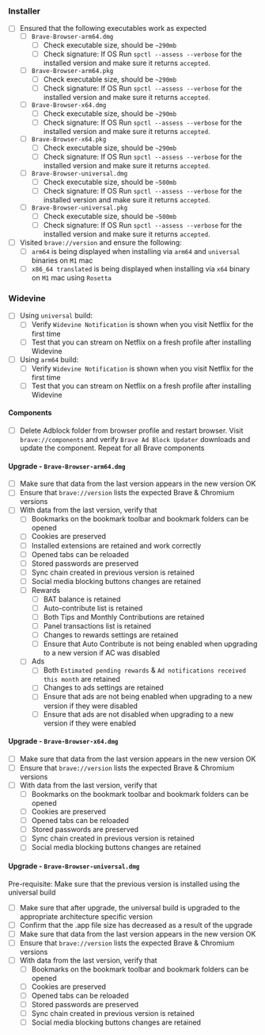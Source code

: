 ### Installer

- [ ] Ensured that the following executables work as expected
   - [ ] `Brave-Browser-arm64.dmg`
      - [ ] Check executable size, should be `~290mb`
      - [ ]  Check signature: If OS Run `spctl --assess --verbose` for the installed version and make sure it returns `accepted`.
   - [ ] `Brave-Browser-arm64.pkg`
       - [ ] Check executable size, should be `~290mb`
       - [ ]  Check signature: If OS Run `spctl --assess --verbose` for the installed version and make sure it returns `accepted`.
   - [ ] `Brave-Browser-x64.dmg`
       - [ ] Check executable size, should be `~290mb`
       - [ ]  Check signature: If OS Run `spctl --assess --verbose` for the installed version and make sure it returns `accepted`.
   - [ ] `Brave-Browser-x64.pkg`
       - [ ] Check executable size, should be `~290mb`
       - [ ]  Check signature: If OS Run `spctl --assess --verbose` for the installed version and make sure it returns `accepted`.
   - [ ] `Brave-Browser-universal.dmg`
       - [ ] Check executable size, should be `~500mb`
       - [ ]  Check signature: If OS Run `spctl --assess --verbose` for the installed version and make sure it returns `accepted`.
   - [ ] `Brave-Browser-universal.pkg`
       - [ ] Check executable size, should be `~500mb`
       - [ ]  Check signature: If OS Run `spctl --assess --verbose` for the installed version and make sure it returns `accepted`.
- [ ] Visited `brave://version` and ensure the following:
   - [ ] `arm64` is being displayed when installing via `arm64` and `universal` binaries on `M1` mac
   - [ ] `x86_64 translated` is being displayed when installing via `x64` binary on `M1` mac using `Rosetta`

### Widevine

- [ ]  Using `universal` build:
   - [ ]  Verify `Widevine Notification` is shown when you visit Netflix for the first time
   - [ ]  Test that you can stream on Netflix on a fresh profile after installing Widevine 
- [ ]  Using `arm64` build:
   - [ ]  Verify `Widevine Notification` is shown when you visit Netflix for the first time
   - [ ]  Test that you can stream on Netflix on a fresh profile after installing Widevine 

#### Components
- [ ]   Delete Adblock folder from browser profile and restart browser. Visit `brave://components` and verify `Brave Ad Block Updater` downloads and update the component. Repeat for all Brave components

#### Upgrade - `Brave-Browser-arm64.dmg`

- [ ] Make sure that data from the last version appears in the new version OK
- [ ] Ensure that `brave://version` lists the expected Brave & Chromium versions
- [ ] With data from the last version, verify that
  - [ ] Bookmarks on the bookmark toolbar and bookmark folders can be opened
  - [ ] Cookies are preserved
  - [ ] Installed extensions are retained and work correctly
  - [ ] Opened tabs can be reloaded
  - [ ] Stored passwords are preserved
  - [ ] Sync chain created in previous version is retained 
  - [ ] Social media blocking buttons changes are retained
  - [ ] Rewards
    - [ ] BAT balance is retained
    - [ ] Auto-contribute list is retained
    - [ ] Both Tips and Monthly Contributions are retained
    - [ ] Panel transactions list is retained
    - [ ] Changes to rewards settings are retained
    - [ ] Ensure that Auto Contribute is not being enabled when upgrading to a new version if AC was disabled
  - [ ] Ads
    - [ ] Both `Estimated pending rewards` & `Ad notifications received this month` are retained
    - [ ] Changes to ads settings are retained
    - [ ] Ensure that ads are not being enabled when upgrading to a new version if they were disabled
    - [ ] Ensure that ads are not disabled when upgrading to a new version if they were enabled 

#### Upgrade - `Brave-Browser-x64.dmg`

- [ ] Make sure that data from the last version appears in the new version OK
- [ ] Ensure that `brave://version` lists the expected Brave & Chromium versions
- [ ] With data from the last version, verify that
  - [ ] Bookmarks on the bookmark toolbar and bookmark folders can be opened
  - [ ] Cookies are preserved
  - [ ] Opened tabs can be reloaded
  - [ ] Stored passwords are preserved
  - [ ] Sync chain created in previous version is retained 
  - [ ] Social media blocking buttons changes are retained 

#### Upgrade - `Brave-Browser-universal.dmg`

Pre-requisite: Make sure that the previous version is installed using the universal build
- [ ] Make sure that after upgrade, the universal build is upgraded to the appropriate architecture specific version
- [ ] Confirm that the .app file size has decreased as a result of the upgrade
- [ ] Make sure that data from the last version appears in the new version OK
- [ ] Ensure that `brave://version` lists the expected Brave & Chromium versions
- [ ] With data from the last version, verify that
  - [ ] Bookmarks on the bookmark toolbar and bookmark folders can be opened
  - [ ] Cookies are preserved
  - [ ] Opened tabs can be reloaded
  - [ ] Stored passwords are preserved
  - [ ] Sync chain created in previous version is retained 
  - [ ] Social media blocking buttons changes are retained 